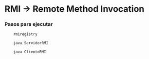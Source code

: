 # RMI -> Remote Method Invocation

### Pasos para ejecutar

```Bash
	rmiregistry	
```

```Bash
	java ServidorRMI
``` 

```Bash
	java ClienteRMI
```
